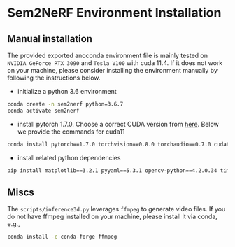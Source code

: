 # Sem2NeRF Environment Installation


## Manual installation

The provided exported anoconda environment file is mainly tested on `NVIDIA GeForce RTX 3090` and `Tesla V100` with cuda 11.4. If it does not work on your machine, please consider installing the environment manually by following the instructions below. 

* initialize a python 3.6 environment

```bash
conda create -n sem2nerf python=3.6.7
conda activate sem2nerf
```

* install pytorch 1.7.0. Choose a correct CUDA version from [here](https://pytorch.org/get-started/previous-versions/#v170). Below we provide the commands for cuda11

```bash
conda install pytorch==1.7.0 torchvision==0.8.0 torchaudio==0.7.0 cudatoolkit=11.0 -c pytorch
```

* install related python dependencies

```bash
pip install matplotlib==3.2.1 pyyaml==5.3.1 opencv-python==4.2.0.34 timm==0.5.4 tensorboard==2.2.1 tqdm==4.46.0 scikit-video==1.1.11 
```

## Miscs

The `scripts/inference3d.py` leverages `ffmpeg` to generate video files. If you do not have ffmpeg installed on your machine, please install it via conda, e.g.,

```bash
conda install -c conda-forge ffmpeg
```

